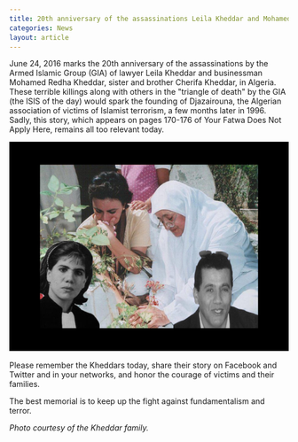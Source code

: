 ```yaml
---
title: 20th anniversary of the assassinations Leila Kheddar and Mohamed Redha Kheddar
categories: News
layout: article
---
```



June 24, 2016 marks the 20th anniversary of the assassinations by the Armed Islamic Group (GIA) of lawyer Leila Kheddar and businessman Mohamed Redha Kheddar, sister and brother Cherifa Kheddar, in Algeria. These terrible killings along with others in the "triangle of death" by the GIA (the ISIS of the day) would spark the founding of Djazairouna, the Algerian association of victims of Islamist terrorism, a few months later in 1996. Sadly, this story, which appears on pages 170-176 of Your Fatwa Does Not Apply Here, remains all too relevant today.

![](/uploads/versions/kheddar---x----683-512x---.png)

Please remember the Kheddars today, share their story on Facebook and Twitter and in your networks, and honor the courage of victims and their families.

The best memorial is to keep up the fight against fundamentalism and terror.


_Photo courtesy of the Kheddar family._